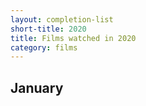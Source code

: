 ```yaml
---
layout: completion-list
short-title: 2020
title: Films watched in 2020
category: films
---
```

## January